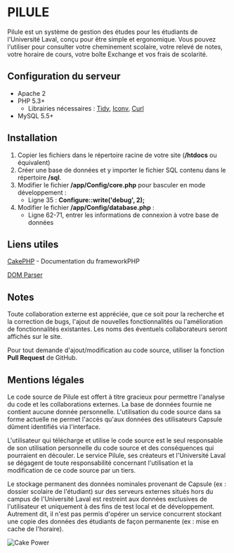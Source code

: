 PILULE
=======

Pilule est un système de gestion des études pour les étudiants de l'Université Laval, conçu pour être simple et ergonomique. Vous pouvez l'utiliser pour consulter votre cheminement scolaire, votre relevé de notes, votre horaire de cours, votre boîte Exchange et vos frais de scolarité.

Configuration du serveur
----------

- Apache 2
- PHP 5.3+
    - Librairies nécessaires : [Tidy](http://php.net/manual/fr/book.tidy.php), [Iconv](http://php.net/manual/fr/book.iconv.php), [Curl](http://php.net/manual/fr/book.curl.php)
- MySQL 5.5+

Installation
----------------

1. Copier les fichiers dans le répertoire racine de votre site (**/htdocs** ou équivalent)
1. Créer une base de données et y importer le fichier SQL contenu dans le répertoire **/sql**.
1. Modifier le fichier **/app/Config/core.php** pour basculer en mode développement :
   - Ligne 35 : **Configure::write('debug', 2);**
1. Modifier le fichier **/app/Config/database.php** :
   - Ligne 62-71, entrer les informations de connexion à votre base de données

Liens utiles
----------------

[CakePHP](http://book.cakephp.org/2.0/fr/contributing/documentation.html) - Documentation du frameworkPHP

[DOM Parser](http://sourceforge.net/projects/simplehtmldom/)

Notes
--------

Toute collaboration externe est appréciée, que ce soit pour la recherche et la correction de bugs, l'ajout de nouvelles fonctionnalités ou l'amélioration de fonctionnalités existantes. Les noms des éventuels collaborateurs seront affichés sur le site.

Pour tout demande d'ajout/modification au code source, utiliser la fonction **Pull Request** de GitHub.

Mentions légales
------------------------

Le code source de Pilule est offert à titre gracieux pour permettre l'analyse du code et les collaborations externes. La base de données fournie ne contient aucune donnée personnelle. L'utilisation du code source dans sa forme actuelle ne permet l'accès qu'aux données des utilisateurs Capsule dûment identifiés via l'interface.

L'utilisateur qui télécharge et utilise le code source est le seul responsable de son utilisation personnelle du code source et des conséquences qui pourraient en découler. Le service Pilule, ses créateurs et l'Université Laval se dégagent de toute responsabilité concernant l'utilisation et la modification de ce code source par un tiers.

Le stockage permanent des données nominales provenant de Capsule (ex : dossier scolaire de l'étudiant) sur des serveurs externes situés hors du campus de l'Université Laval est restreint aux données exclusives de l'utilisateur et uniquement à des fins de test local et de développement. Autrement dit, il n'est pas permis d'opérer un service concurrent stockant une copie des données des étudiants de façon permanente (ex : mise en cache de l'horaire).

![Cake Power](https://raw.github.com/cakephp/cakephp/master/lib/Cake/Console/Templates/skel/webroot/img/cake.power.gif)